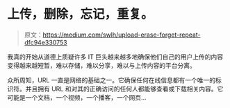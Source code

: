 # 上传，删除，忘记，重复。

> 原文：<https://medium.com/swlh/upload-erase-forget-repeat-dfc94e330753>

我真的开始从道德上质疑许多 IT 巨头越来越多地确保他们自己的用户上传的内容变得越来越短暂，难以存储，难以分享，难以与上传内容的平台分离。

众所周知，URL 一直是网络的基础之一。它确保任何在线信息都有一个唯一的标识符。并且拥有 URL 和对其的正确访问的任何人都能够查看或下载相关内容。它可能是一个文档，一个视频，一个播客，一个网页…